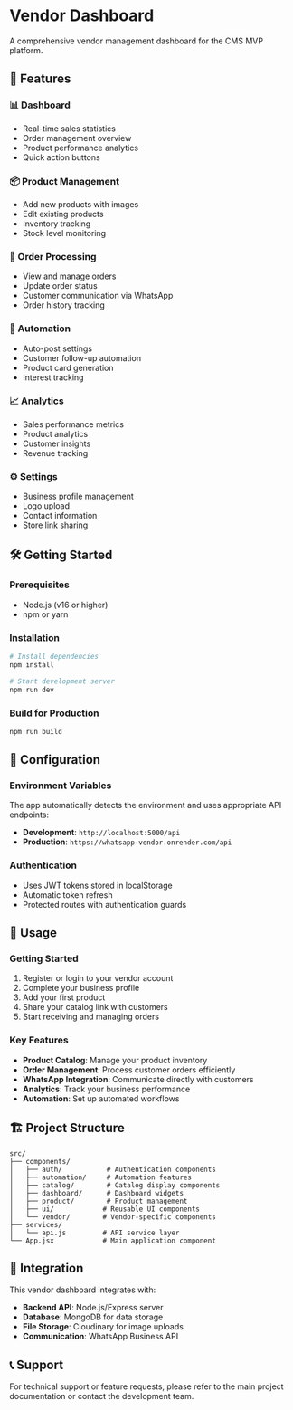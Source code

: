 # Vendor Dashboard

A comprehensive vendor management dashboard for the CMS MVP platform.

## 🚀 Features

### 📊 Dashboard
- Real-time sales statistics
- Order management overview
- Product performance analytics
- Quick action buttons

### 📦 Product Management
- Add new products with images
- Edit existing products
- Inventory tracking
- Stock level monitoring

### 🛒 Order Processing
- View and manage orders
- Update order status
- Customer communication via WhatsApp
- Order history tracking

### 🤖 Automation
- Auto-post settings
- Customer follow-up automation
- Product card generation
- Interest tracking

### 📈 Analytics
- Sales performance metrics
- Product analytics
- Customer insights
- Revenue tracking

### ⚙️ Settings
- Business profile management
- Logo upload
- Contact information
- Store link sharing

## 🛠️ Getting Started

### Prerequisites
- Node.js (v16 or higher)
- npm or yarn

### Installation
```bash
# Install dependencies
npm install

# Start development server
npm run dev
```

### Build for Production
```bash
npm run build
```

## 🔧 Configuration

### Environment Variables
The app automatically detects the environment and uses appropriate API endpoints:
- **Development**: `http://localhost:5000/api`
- **Production**: `https://whatsapp-vendor.onrender.com/api`

### Authentication
- Uses JWT tokens stored in localStorage
- Automatic token refresh
- Protected routes with authentication guards

## 📱 Usage

### Getting Started
1. Register or login to your vendor account
2. Complete your business profile
3. Add your first product
4. Share your catalog link with customers
5. Start receiving and managing orders

### Key Features
- **Product Catalog**: Manage your product inventory
- **Order Management**: Process customer orders efficiently
- **WhatsApp Integration**: Communicate directly with customers
- **Analytics**: Track your business performance
- **Automation**: Set up automated workflows

## 🏗️ Project Structure

```
src/
├── components/
│   ├── auth/           # Authentication components
│   ├── automation/     # Automation features
│   ├── catalog/        # Catalog display components
│   ├── dashboard/      # Dashboard widgets
│   ├── product/        # Product management
│   ├── ui/            # Reusable UI components
│   └── vendor/        # Vendor-specific components
├── services/
│   └── api.js         # API service layer
└── App.jsx            # Main application component
```

## 🔗 Integration

This vendor dashboard integrates with:
- **Backend API**: Node.js/Express server
- **Database**: MongoDB for data storage
- **File Storage**: Cloudinary for image uploads
- **Communication**: WhatsApp Business API

## 📞 Support

For technical support or feature requests, please refer to the main project documentation or contact the development team.